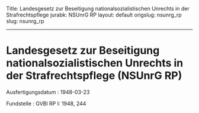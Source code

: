 Title: Landesgesetz zur Beseitigung nationalsozialistischen Unrechts in der Strafrechtspflege
jurabk: NSUnrG RP
layout: default
origslug: nsunrg_rp
slug: nsunrg_rp

---

# Landesgesetz zur Beseitigung nationalsozialistischen Unrechts in der Strafrechtspflege (NSUnrG RP)

Ausfertigungsdatum
:   1948-03-23

Fundstelle
:   GVBl RP I: 1948, 244

